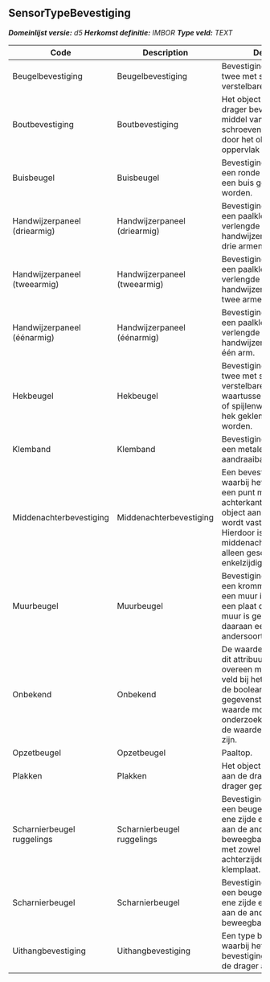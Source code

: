 ﻿## SensorTypeBevestiging

*__Domeinlijst versie:__ d5*
*__Herkomst definitie:__ IMBOR*
*__Type veld:__ TEXT*

|__Code__ |__Description__ |__Definitie__	|
|	---	|	---	|   ---	| 
| Beugelbevestiging | Beugelbevestiging | Bevestiging op basis van twee met schroeven verstelbare platen. |
| Boutbevestiging | Boutbevestiging | Het object is aan een drager bevestigd door middel van het schroeven van bouten door het object in het oppervlak van de drager. |
| Buisbeugel | Buisbeugel | Bevestiging op basis van een ronde ring die om een buis geklemd kan worden. |
| Handwijzerpaneel (driearmig) | Handwijzerpaneel (driearmig) | Bevestiging op basis van een paalklem in het verlengde van een handwijzerpaneel met drie armen. |
| Handwijzerpaneel (tweearmig) | Handwijzerpaneel (tweearmig) | Bevestiging op basis van een paalklem in het verlengde van een handwijzerpaneel met twee armen. |
| Handwijzerpaneel (éénarmig) | Handwijzerpaneel (éénarmig) | Bevestiging op basis van een paalklem in het verlengde van een handwijzerpaneel met één arm. |
| Hekbeugel | Hekbeugel | Bevestiging op basis van twee met schroeven verstelbare klemplaten, waartussen het raster- of spijlenwerk van een hek geklemd kan worden. |
| Klemband | Klemband | Bevestiging op basis van een metalen aandraaibare ring. |
| Middenachterbevestiging | Middenachterbevestiging | Een bevestingsmethode waarbij het object vanaf een punt midden op de achterkant van het object aan de drager wordt vastgemaakt. Hierdoor is de middenachterbevestiging alleen geschikt voor enkelzijdige montage. |
| Muurbeugel | Muurbeugel | Bevestiging op basis van een kromming die aan een muur is bevestigd of een plaat die aan een muur is geschroefd met daaraan een haak of een andersoortig uitsteeksel. |
| Onbekend | Onbekend | De waarde onbekend bij dit attribuut komt overeen met een leeg veld bij het gebruik van de boolean als gegevenstype. Bij deze waarde moet nader onderzoek uitwijzen of de waarde ja of nee moet zijn. |
| Opzetbeugel | Opzetbeugel | Paaltop. |
| Plakken | Plakken | Het object is bevestigd aan de drager door op de drager geplakt te zijn. |
| Scharnierbeugel ruggelings | Scharnierbeugel ruggelings | Bevestiging op basis van een beugel met aan de ene zijde een schroef en aan de andere zijde een beweegbare verbinding, met zowel aan voor als achterzijde een klemplaat. |
| Scharnierbeugel | Scharnierbeugel | Bevestiging op basis van een beugel met aan de ene zijde een schroef en aan de andere zijde een beweegbare verbinding. |
| Uithangbevestiging | Uithangbevestiging | Een type bevestiging waarbij het bevestigingsmiddel van de drager af hangt. |
